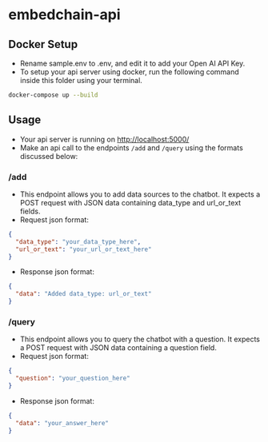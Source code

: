 # embedchain-api

## Docker Setup

- Rename sample.env to .env, and edit it to add your Open AI API Key.
- To setup your api server using docker, run the following command inside this folder using your terminal.
```bash
docker-compose up --build
```

## Usage
- Your api server is running on [http://localhost:5000/](http://localhost:5000/)
- Make an api call to the endpoints `/add` and `/query` using the formats discussed below:

### /add
- This endpoint allows you to add data sources to the chatbot. It expects a POST request with JSON data containing data_type and url_or_text fields.
- Request json format:
```json
{
  "data_type": "your_data_type_here",
  "url_or_text": "your_url_or_text_here"
}
```
- Response json format:
```json
{
  "data": "Added data_type: url_or_text"
}
```

### /query
- This endpoint allows you to query the chatbot with a question. It expects a POST request with JSON data containing a question field.
- Request json format:
```json
{
  "question": "your_question_here"
}
```
- Response json format:
```json
{
  "data": "your_answer_here"
}
```
